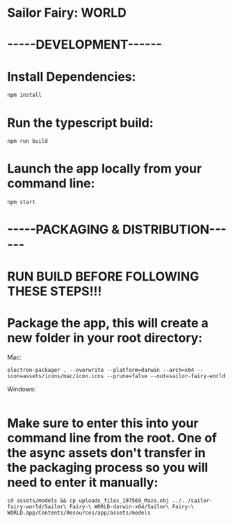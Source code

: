 # Sailor Fairy: WORLD

# -----DEVELOPMENT------

# Install Dependencies:
```
npm install
```
# Run the typescript build:
```
npm run build
```
# Launch the app locally from your command line:
```
npm start
```

# -----PACKAGING & DISTRIBUTION------
# RUN BUILD BEFORE FOLLOWING THESE STEPS!!!


# Package the app, this will create a new folder in your root directory:
Mac:
```
electron-packager . --overwrite --platform=darwin --arch=x64 --icon=assets/icons/mac/icon.icns --prune=false --out=sailor-fairy-world
```

Windows:
```
```

# Make sure to enter this into your command line from the root. One of the async assets don't transfer in the packaging process so you will need to enter it manually:
```
cd assets/models && cp uploads_files_197569_Maze.obj ../../sailor-fairy-world/Sailor\ Fairy-\ WORLD-darwin-x64/Sailor\ Fairy-\ WORLD.app/Contents/Resources/app/assets/models

```